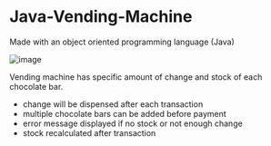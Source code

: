 # Java-Vending-Machine
Made with an object oriented programming language (Java)

![image](https://user-images.githubusercontent.com/56001475/192644693-e5401044-8915-409f-8f1b-80b38fbb064e.png)

Vending machine has specific amount of change and stock of each chocolate bar.

- change will be dispensed after each transaction
- multiple chocolate bars can be added before payment
- error message displayed if no stock or not enough change
- stock recalculated after transaction
